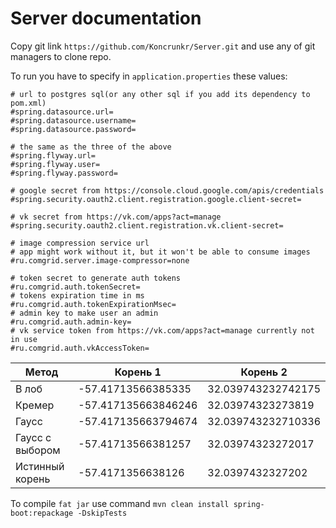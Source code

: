 # Server documentation

Copy git link ```https://github.com/Koncrunkr/Server.git``` and use any of git managers to clone repo.

To run you have to specify in `application.properties`
these values:
```properties
# url to postgres sql(or any other sql if you add its dependency to pom.xml)
#spring.datasource.url=
#spring.datasource.username=
#spring.datasource.password=

# the same as the three of the above
#spring.flyway.url=
#spring.flyway.user=
#spring.flyway.password=

# google secret from https://console.cloud.google.com/apis/credentials
#spring.security.oauth2.client.registration.google.client-secret=

# vk secret from https://vk.com/apps?act=manage
#spring.security.oauth2.client.registration.vk.client-secret=

# image compression service url
# app might work without it, but it won't be able to consume images
#ru.comgrid.server.image-compressor=none

# token secret to generate auth tokens
#ru.comgrid.auth.tokenSecret=
# tokens expiration time in ms
#ru.comgrid.auth.tokenExpirationMsec=
# admin key to make user an admin
#ru.comgrid.auth.admin-key=
# vk service token from https://vk.com/apps?act=manage currently not in use
#ru.comgrid.auth.vkAccessToken=
```

| Метод           | Корень 1            | Корень 2           |
|-----------------|---------------------|--------------------|
| В лоб           | -57.41713566385335  | 32.039743232742175 |
| Кремер          | -57.417135663846246 | 32.03974323273819  |
| Гаусс           | -57.417135663794674 | 32.039743232710336 |
| Гаусс с выбором | -57.41713566381257  | 32.03974323272017  |
| Истинный корень | -57.4171356638126   | 32.0397432327202   |


To compile `fat jar` use command `mvn clean install spring-boot:repackage -DskipTests`
